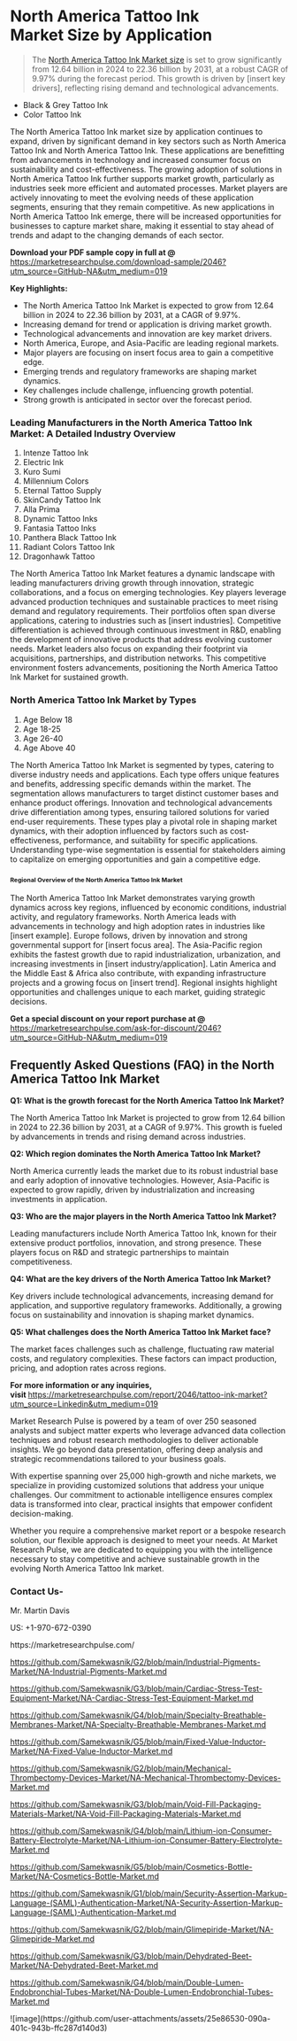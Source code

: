 <h1>North America Tattoo Ink Market&nbsp;Size by Application</h1><blockquote><p>The <a href="https://marketresearchpulse.com/download-sample/2046?utm_source=GitHub-NA&amp;utm_medium=019">North America Tattoo Ink Market size</a> is set to grow significantly from 12.64 billion in 2024 to 22.36 billion by 2031, at a robust CAGR of 9.97% during the forecast period. This growth is driven by [insert key drivers], reflecting rising demand and technological advancements.</p></blockquote><ul><li>Black & Grey Tattoo Ink <li> Color Tattoo Ink</li></ul><p>The North America Tattoo Ink market size by application continues to expand, driven by significant demand in key sectors such as North America Tattoo Ink and North America Tattoo Ink. These applications are benefitting from advancements in technology and increased consumer focus on sustainability and cost-effectiveness. The growing adoption of solutions in North America Tattoo Ink further supports market growth, particularly as industries seek more efficient and automated processes. Market players are actively innovating to meet the evolving needs of these application segments, ensuring that they remain competitive. As new applications in North America Tattoo Ink emerge, there will be increased opportunities for businesses to capture market share, making it essential to stay ahead of trends and adapt to the changing demands of each sector.</p><p><strong>Download your PDF sample copy in full at @ </strong><a href="https://marketresearchpulse.com/download-sample/2046?utm_source=GitHub-NA&amp;utm_medium=019">https://marketresearchpulse.com/download-sample/2046?utm_source=GitHub-NA&amp;utm_medium=019</a></p><p><strong>Key Highlights: </strong></p><ul><li>The North America Tattoo Ink Market is expected to grow from 12.64 billion in 2024 to 22.36 billion by 2031, at a CAGR of 9.97%.</li><li>Increasing demand for trend or application is driving market growth.</li><li>Technological advancements and innovation are key market drivers.</li><li>North America, Europe, and Asia-Pacific are leading regional markets.</li><li>Major players are focusing on insert focus area to gain a competitive edge.</li><li>Emerging trends and regulatory frameworks are shaping market dynamics.</li><li>Key challenges include challenge, influencing growth potential.</li><li>Strong growth is anticipated in sector over the forecast period.</li></ul><h3>Leading Manufacturers in the North America Tattoo Ink Market: A Detailed Industry Overview</h3><ol><li>Intenze Tattoo Ink</li><li>Electric Ink</li><li>Kuro Sumi</li><li>Millennium Colors</li><li>Eternal Tattoo Supply</li><li>SkinCandy Tattoo Ink</li><li>Alla Prima</li><li>Dynamic Tattoo Inks</li><li>Fantasia Tattoo Inks</li><li>Panthera Black Tattoo Ink</li><li>Radiant Colors Tattoo Ink</li><li>Dragonhawk Tattoo</li></ol><div class="flex max-w-full flex-col flex-grow"><div class="min-h-8 text-message flex w-full flex-col items-end gap-2 whitespace-normal break-words [.text-message+&amp;]:mt-5" dir="auto" data-message-author-role="assistant" data-message-id="fd8432e4-4910-450d-b182-61b7bfb0a01f" data-message-model-slug="gpt-4o"><div class="flex w-full flex-col gap-1 empty:hidden first:pt-[3px]"><div class="markdown prose w-full break-words dark:prose-invert light"><p>The North America Tattoo Ink Market features a dynamic landscape with leading manufacturers driving growth through innovation, strategic collaborations, and a focus on emerging technologies. Key players leverage advanced production techniques and sustainable practices to meet rising demand and regulatory requirements. Their portfolios often span diverse applications, catering to industries such as [insert industries]. Competitive differentiation is achieved through continuous investment in R&amp;D, enabling the development of innovative products that address evolving customer needs. Market leaders also focus on expanding their footprint via acquisitions, partnerships, and distribution networks. This competitive environment fosters advancements, positioning the North America Tattoo Ink Market for sustained growth.</p></div></div></div></div><h3>North America Tattoo Ink Market by Types</h3><ol><li>Age Below 18 <li> Age 18-25 <li> Age 26-40 <li> Age Above 40</li></ol><div class="flex max-w-full flex-col flex-grow"><div class="min-h-8 text-message flex w-full flex-col items-end gap-2 whitespace-normal break-words [.text-message+&amp;]:mt-5" dir="auto" data-message-author-role="assistant" data-message-id="084470be-0bb7-4664-bddf-5156b4f41249" data-message-model-slug="gpt-4o-mini"><div class="flex w-full flex-col gap-1 empty:hidden first:pt-[3px]"><div class="markdown prose w-full break-words dark:prose-invert light"><p>The North America Tattoo Ink Market is segmented by types, catering to diverse industry needs and applications. Each type offers unique features and benefits, addressing specific demands within the market. The segmentation allows manufacturers to target distinct customer bases and enhance product offerings. Innovation and technological advancements drive differentiation among types, ensuring tailored solutions for varied end-user requirements. These types play a pivotal role in shaping market dynamics, with their adoption influenced by factors such as cost-effectiveness, performance, and suitability for specific applications. Understanding type-wise segmentation is essential for stakeholders aiming to capitalize on emerging opportunities and gain a competitive edge.</p></div></div></div></div><h3><span style="font-size: 11px;">Regional Overview of the North America Tattoo Ink Market</span></h3><div class="flex max-w-full flex-col flex-grow"><div class="min-h-8 text-message flex w-full flex-col items-end gap-2 whitespace-normal break-words [.text-message+&amp;]:mt-5" dir="auto" data-message-author-role="assistant" data-message-id="e9038762-ce64-4e30-91c9-9bd413514231" data-message-model-slug="gpt-4o-mini"><div class="flex w-full flex-col gap-1 empty:hidden first:pt-[3px]"><div class="markdown prose w-full break-words dark:prose-invert light"><p>The North America Tattoo Ink Market demonstrates varying growth dynamics across key regions, influenced by economic conditions, industrial activity, and regulatory frameworks. North America leads with advancements in technology and high adoption rates in industries like [insert example]. Europe follows, driven by innovation and strong governmental support for [insert focus area]. The Asia-Pacific region exhibits the fastest growth due to rapid industrialization, urbanization, and increasing investments in [insert industry/application]. Latin America and the Middle East &amp; Africa also contribute, with expanding infrastructure projects and a growing focus on [insert trend]. Regional insights highlight opportunities and challenges unique to each market, guiding strategic decisions.</p></div></div></div></div><p><strong>Get a special discount on your report purchase at @ </strong><a href="https://marketresearchpulse.com/ask-for-discount/2046?utm_source=GitHub-NA&amp;utm_medium=019">https://marketresearchpulse.com/ask-for-discount/2046?utm_source=GitHub-NA&amp;utm_medium=019</a></p><h2>Frequently Asked Questions (FAQ) in the North America Tattoo Ink Market</h2><p><strong>Q1: What is the growth forecast for the North America Tattoo Ink Market?</strong></p><p>The North America Tattoo Ink Market is projected to grow from 12.64 billion in 2024 to 22.36 billion by 2031, at a CAGR of 9.97%. This growth is fueled by advancements in trends and rising demand across industries.</p><p><strong>Q2: Which region dominates the North America Tattoo Ink Market?</strong></p><p>North America currently leads the market due to its robust industrial base and early adoption of innovative technologies. However, Asia-Pacific is expected to grow rapidly, driven by industrialization and increasing investments in application.</p><p><strong>Q3: Who are the major players in the North America Tattoo Ink Market?</strong></p><p>Leading manufacturers include North America Tattoo Ink, known for their extensive product portfolios, innovation, and strong presence. These players focus on R&amp;D and strategic partnerships to maintain competitiveness.</p><p><strong>Q4: What are the key drivers of the North America Tattoo Ink Market?</strong></p><p>Key drivers include technological advancements, increasing demand for application, and supportive regulatory frameworks. Additionally, a growing focus on sustainability and innovation is shaping market dynamics.</p><p><strong>Q5: What challenges does the North America Tattoo Ink Market face?</strong></p><p>The market faces challenges such as challenge, fluctuating raw material costs, and regulatory complexities. These factors can impact production, pricing, and adoption rates across regions.</p><p><strong>For more information or any inquiries, visit&nbsp;</strong><a href="https://marketresearchpulse.com/report/2046/tattoo-ink-market?utm_source=Linkedin&utm_medium=019">https://marketresearchpulse.com/report/2046/tattoo-ink-market?utm_source=Linkedin&utm_medium=019</a></p><p>Market Research Pulse is powered by a team of over 250 seasoned analysts and subject matter experts who leverage advanced data collection techniques and robust research methodologies to deliver actionable insights. We go beyond data presentation, offering deep analysis and strategic recommendations tailored to your business goals.</p><p>With expertise spanning over 25,000 high-growth and niche markets, we specialize in providing customized solutions that address your unique challenges. Our commitment to actionable intelligence ensures complex data is transformed into clear, practical insights that empower confident decision-making.</p><p>Whether you require a comprehensive market report or a bespoke research solution, our flexible approach is designed to meet your needs. At Market Research Pulse, we are dedicated to equipping you with the intelligence necessary to stay competitive and achieve sustainable growth in the evolving North America Tattoo Ink market.</p><h3><strong>Contact Us-</strong></h3><p>Mr. Martin Davis</p><p>US: +1-970-672-0390</p><p>https://marketresearchpulse.com/</p><p><a href="https://github.com/Samekwasnik/G2/blob/main/Industrial-Pigments-Market/NA-Industrial-Pigments-Market.md">https://github.com/Samekwasnik/G2/blob/main/Industrial-Pigments-Market/NA-Industrial-Pigments-Market.md</a></p><p><a href="https://github.com/Samekwasnik/G3/blob/main/Cardiac-Stress-Test-Equipment-Market/NA-Cardiac-Stress-Test-Equipment-Market.md">https://github.com/Samekwasnik/G3/blob/main/Cardiac-Stress-Test-Equipment-Market/NA-Cardiac-Stress-Test-Equipment-Market.md</a></p><p><a href="https://github.com/Samekwasnik/G4/blob/main/Specialty-Breathable-Membranes-Market/NA-Specialty-Breathable-Membranes-Market.md">https://github.com/Samekwasnik/G4/blob/main/Specialty-Breathable-Membranes-Market/NA-Specialty-Breathable-Membranes-Market.md</a></p><p><a href="https://github.com/Samekwasnik/G5/blob/main/Fixed-Value-Inductor-Market/NA-Fixed-Value-Inductor-Market.md">https://github.com/Samekwasnik/G5/blob/main/Fixed-Value-Inductor-Market/NA-Fixed-Value-Inductor-Market.md</a></p><p><a href="https://github.com/Samekwasnik/G2/blob/main/Mechanical-Thrombectomy-Devices-Market/NA-Mechanical-Thrombectomy-Devices-Market.md">https://github.com/Samekwasnik/G2/blob/main/Mechanical-Thrombectomy-Devices-Market/NA-Mechanical-Thrombectomy-Devices-Market.md</a></p><p><a href="https://github.com/Samekwasnik/G3/blob/main/Void-Fill-Packaging-Materials-Market/NA-Void-Fill-Packaging-Materials-Market.md">https://github.com/Samekwasnik/G3/blob/main/Void-Fill-Packaging-Materials-Market/NA-Void-Fill-Packaging-Materials-Market.md</a></p><p><a href="https://github.com/Samekwasnik/G4/blob/main/Lithium-ion-Consumer-Battery-Electrolyte-Market/NA-Lithium-ion-Consumer-Battery-Electrolyte-Market.md">https://github.com/Samekwasnik/G4/blob/main/Lithium-ion-Consumer-Battery-Electrolyte-Market/NA-Lithium-ion-Consumer-Battery-Electrolyte-Market.md</a></p><p><a href="https://github.com/Samekwasnik/G5/blob/main/Cosmetics-Bottle-Market/NA-Cosmetics-Bottle-Market.md">https://github.com/Samekwasnik/G5/blob/main/Cosmetics-Bottle-Market/NA-Cosmetics-Bottle-Market.md</a></p><p><a href="https://github.com/Samekwasnik/G1/blob/main/Security-Assertion-Markup-Language-(SAML)-Authentication-Market/NA-Security-Assertion-Markup-Language-(SAML)-Authentication-Market.md">https://github.com/Samekwasnik/G1/blob/main/Security-Assertion-Markup-Language-(SAML)-Authentication-Market/NA-Security-Assertion-Markup-Language-(SAML)-Authentication-Market.md</a></p><p><a href="https://github.com/Samekwasnik/G2/blob/main/Glimepiride-Market/NA-Glimepiride-Market.md">https://github.com/Samekwasnik/G2/blob/main/Glimepiride-Market/NA-Glimepiride-Market.md</a></p><p><a href="https://github.com/Samekwasnik/G3/blob/main/Dehydrated-Beet-Market/NA-Dehydrated-Beet-Market.md">https://github.com/Samekwasnik/G3/blob/main/Dehydrated-Beet-Market/NA-Dehydrated-Beet-Market.md</a></p><p><a href="https://github.com/Samekwasnik/G4/blob/main/Double-Lumen-Endobronchial-Tubes-Market/NA-Double-Lumen-Endobronchial-Tubes-Market.md">https://github.com/Samekwasnik/G4/blob/main/Double-Lumen-Endobronchial-Tubes-Market/NA-Double-Lumen-Endobronchial-Tubes-Market.md</a></p>
![image](https://github.com/user-attachments/assets/25e86530-090a-401c-943b-ffc287d140d3)
